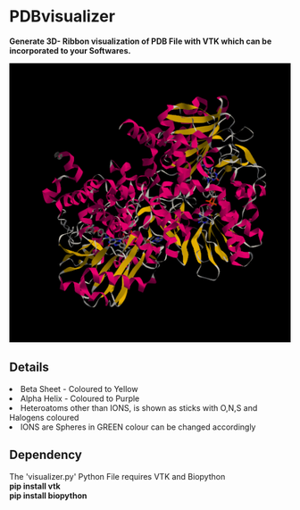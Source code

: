 # PDBvisualizer
<b>Generate 3D- Ribbon visualization of PDB File with VTK which can be incorporated to your Softwares.</b>

<img src=".\protman.png">

## Details
<li>Beta Sheet - Coloured to Yellow</li>
<li>Alpha Helix - Coloured to Purple</li>
<li>Heteroatoms other than IONS, is shown as sticks with O,N,S and Halogens coloured</li>
<li>IONS are Spheres in GREEN colour can be changed accordingly</li>

## Dependency
The 'visualizer.py' Python File requires VTK and Biopython <br>
<b>pip install vtk</b><br>
<b>pip install biopython</b>
